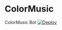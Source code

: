 # ColorMusic
ColorMusic Bot
[![Deploy](https://www.herokucdn.com/deploy/button.png)](https://heroku.com/deploy?template=https://github.com/ColorlotYT/ColorMusic/)

